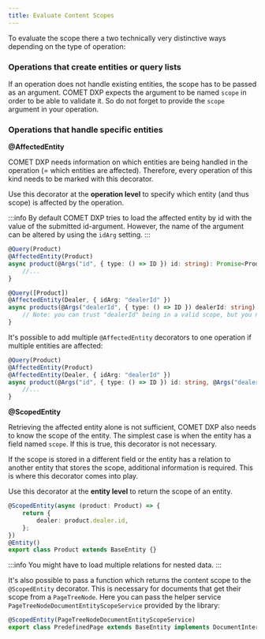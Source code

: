 ```yaml
---
title: Evaluate Content Scopes
---
```


To evaluate the scope there a two technically very distinctive ways depending on the type of operation:

### Operations that create entities or query lists

If an operation does not handle existing entities, the scope has to be passed as an argument. COMET DXP expects the argument to be named `scope` in order to be able to validate it. So do not forget to provide the `scope` argument in your operation.

### Operations that handle specific entities

**@AffectedEntity**

COMET DXP needs information on which entities are being handled in the operation (= which entities are affected). Therefore, every operation of this kind needs to be marked with this decorator.

Use this decorator at the **operation level** to specify which entity (and thus scope) is affected by the operation.

:::info
By default COMET DXP tries to load the affected entity by id with the value of the submitted id-argument. However, the name of the argument can be altered by using the `idArg` setting.
:::

```ts
@Query(Product)
@AffectedEntity(Product)
async product(@Args("id", { type: () => ID }) id: string): Promise<Product> {
    //...
}
```

```ts
@Query([Product])
@AffectedEntity(Dealer, { idArg: "dealerId" })
async products(@Args("dealerId", { type: () => ID }) dealerId: string): Promise<Product[]> {
    // Note: you can trust "dealerId" being in a valid scope, but you need to make sure that your business code restricts this query to the given dealer
}
```

It's possible to add multiple `@AffectedEntity` decorators to one operation if multiple entities are affected:

```ts
@Query(Product)
@AffectedEntity(Product)
@AffectedEntity(Dealer, { idArg: "dealerId" })
async product(@Args("id", { type: () => ID }) id: string, @Args("dealerId", { type: () => ID }) dealerId: string): Promise<Product> {
    //...
}
```

**@ScopedEntity**

Retrieving the affected entity alone is not sufficient, COMET DXP also needs to know the scope of the entity. The simplest case is when the entity has a field named `scope`. If this is true, this decorator is not necessary.

If the scope is stored in a different field or the entity has a relation to another entity that stores the scope, additional information is required. This is where this decorator comes into play.

Use this decorator at the **entity level** to return the scope of an entity.

```ts
@ScopedEntity(async (product: Product) => {
    return {
        dealer: product.dealer.id,
    };
})
@Entity()
export class Product extends BaseEntity {}
```

:::info
You might have to load multiple relations for nested data.
:::

It's also possible to pass a function which returns the content scope to the `@ScopedEntity` decorator. This is necessary for documents that get their scope from a `PageTreeNode`. Here you can pass the helper service `PageTreeNodeDocumentEntityScopeService` provided by the library:

```ts
@ScopedEntity(PageTreeNodeDocumentEntityScopeService)
export class PredefinedPage extends BaseEntity implements DocumentInterface {
```
